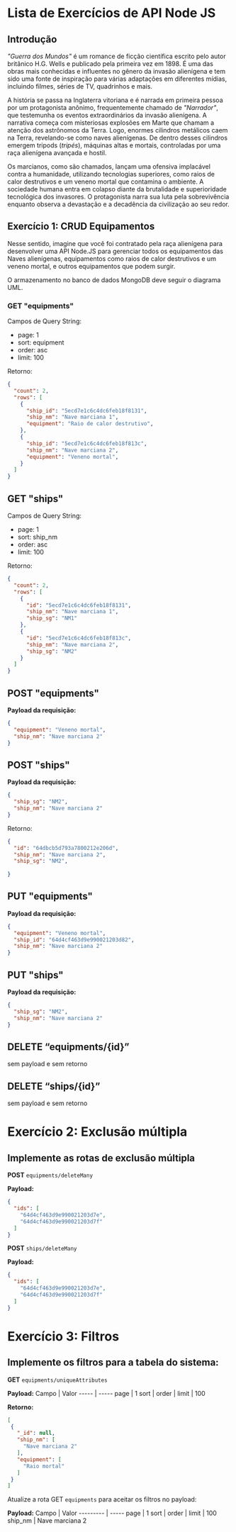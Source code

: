 # Lista de Exercícios de API Node JS

## Introdução

*"Guerra dos Mundos"* é um romance de ficção científica escrito pelo autor britânico H.G. Wells e publicado pela primeira vez em 1898. É uma das obras mais conhecidas e influentes no gênero da invasão alienígena e tem sido uma fonte de inspiração para várias adaptações em diferentes mídias, incluindo filmes, séries de TV, quadrinhos e mais.

A história se passa na Inglaterra vitoriana e é narrada em primeira pessoa por um protagonista anônimo, frequentemente chamado de *"Narrador"*, que testemunha os eventos extraordinários da invasão alienígena. A narrativa começa com misteriosas explosões em Marte que chamam a atenção dos astrônomos da Terra. Logo, enormes cilindros metálicos caem na Terra, revelando-se como naves alienígenas. De dentro desses cilindros emergem tripods (*tripés*), máquinas altas e mortais, controladas por uma raça alienígena avançada e hostil.

Os marcianos, como são chamados, lançam uma ofensiva implacável contra a humanidade, utilizando tecnologias superiores, como raios de calor destrutivos e um veneno mortal que contamina o ambiente. A sociedade humana entra em colapso diante da brutalidade e superioridade tecnológica dos invasores. O protagonista narra sua luta pela sobrevivência enquanto observa a devastação e a decadência da civilização ao seu redor.

## Exercício 1: CRUD Equipamentos

Nesse sentido, imagine que você foi contratado pela raça alienígena para desenvolver uma API Node.JS para gerenciar todos os equipamentos das Naves alienígenas, equipamentos como raios de calor destrutivos e um veneno mortal, e outros equipamentos que podem surgir.

O armazenamento no banco de dados MongoDB deve seguir o diagrama UML.

### GET "equipments"

Campos de Query String:
- page: 1
- sort: equipment
- order: asc
- limit: 100

Retorno:
```json
{
  "count": 2,
  "rows": [
    {
      "ship_id": "5ecd7e1c6c4dc6feb18f8131",
      "ship_nm": "Nave marciana 1",
      "equipment": "Raio de calor destrutivo",
    },
    {
      "ship_id": "5ecd7e1c6c4dc6feb18f813c",
      "ship_nm": "Nave marciana 2",
      "equipment": "Veneno mortal",
    }
  ]
}
```
## GET "ships"

Campos de Query String:
- page: 1
- sort: ship_nm
- order: asc
- limit: 100

Retorno:
```json
{
  "count": 2,
  "rows": [
    {
      "id": "5ecd7e1c6c4dc6feb18f8131",
      "ship_nm": "Nave marciana 1",
      "ship_sg": "NM1"
    },
    {
      "id": "5ecd7e1c6c4dc6feb18f813c",
      "ship_nm": "Nave marciana 2",
      "ship_sg": "NM2"
    }
  ]
}
```
## POST "equipments"

**Payload da requisição:**

```json
{
  "equipment": "Veneno mortal",
  "ship_nm": "Nave marciana 2"
}
```


## POST "ships"
**Payload da requisição:**

```json
{
  "ship_sg": "NM2",
  "ship_nm": "Nave marciana 2"
}
```
Retorno:
```json
{
  "id": "64dbcb5d793a7800212e206d",
  "ship_nm": "Nave marciana 2",
  "ship_sg": "NM2",
  
}
```

## PUT "equipments"

**Payload da requisição:**

```json
{
  "equipment": "Veneno mortal",
  "ship_id": "64d4cf463d9e990021203d82",
  "ship_nm": "Nave marciana 2"
}
```
## PUT "ships"
**Payload da requisição:**

```json
{
  "ship_sg": "NM2",
  "ship_nm": "Nave marciana 2"
}
```

## DELETE “equipments/{id}”
sem payload e sem retorno
## DELETE “ships/{id}”
sem payload e sem retorno 

# Exercício 2: Exclusão múltipla

## Implemente as rotas de exclusão múltipla

**POST** `equipments/deleteMany`

**Payload:**
```json
{
  "ids": [
    "64d4cf463d9e990021203d7e",
    "64d4cf463d9e990021203d7f"
  ]
}

```

**POST** `ships/deleteMany`

**Payload:**
```json
{
  "ids": [
    "64d4cf463d9e990021203d7e",
    "64d4cf463d9e990021203d7f"
  ]
}
```

# Exercício 3: Filtros

## Implemente os filtros para a tabela do sistema:

**GET** `equipments/uniqueAttributes`

**Payload:**
Campo | Valor
----- | -----
page  | 1
sort  | 
order | 
limit | 100

**Retorno:**
```json
[
 {
   "_id": null,
   "ship_nm": [
     "Nave marciana 2"
   ],
   "equipment": [
     "Raio mortal"
   ]
 }
]
```
 Atualize a rota GET `equipments` para aceitar os filtros no payload:

**Payload:**
Campo     | Valor
--------- | -----
page      | 1
sort      | 
order     | 
limit     | 100
ship_nm   | Nave marciana 2
